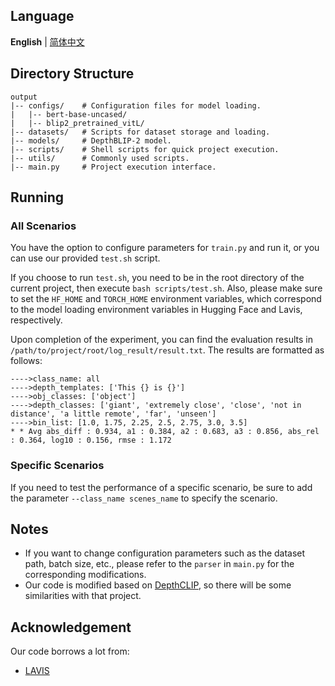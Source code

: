 ## Language

**English** | [简体中文](README_CN.md)

## Directory Structure

```
output
|-- configs/    # Configuration files for model loading.
|   |-- bert-base-uncased/
|   |-- blip2_pretrained_vitL/
|-- datasets/   # Scripts for dataset storage and loading.
|-- models/     # DepthBLIP-2 model.
|-- scripts/    # Shell scripts for quick project execution.
|-- utils/      # Commonly used scripts.
|-- main.py     # Project execution interface.
```

## Running

### All Scenarios

You have the option to configure parameters for `train.py` and run it, or you can use our provided `test.sh` script.

If you choose to run `test.sh`, you need to be in the root directory of the current project, then execute `bash scripts/test.sh`. Also, please make sure to set the `HF_HOME` and `TORCH_HOME` environment variables, which correspond to the model loading environment variables in Hugging Face and Lavis, respectively.

Upon completion of the experiment, you can find the evaluation results in `/path/to/project/root/log_result/result.txt`. The results are formatted as follows:

```
---->class_name: all
---->depth_templates: ['This {} is {}']
---->obj_classes: ['object']
---->depth_classes: ['giant', 'extremely close', 'close', 'not in distance', 'a little remote', 'far', 'unseen']
---->bin_list: [1.0, 1.75, 2.25, 2.5, 2.75, 3.0, 3.5]
* * Avg abs_diff : 0.934, a1 : 0.384, a2 : 0.683, a3 : 0.856, abs_rel : 0.364, log10 : 0.156, rmse : 1.172
```

### Specific Scenarios

If you need to test the performance of a specific scenario, be sure to add the parameter `--class_name scenes_name` to specify the scenario.

## Notes

- If you want to change configuration parameters such as the dataset path, batch size, etc., please refer to the `parser` in `main.py` for the corresponding modifications.
- Our code is modified based on [DepthCLIP](https://github.com/Adonis-galaxy/DepthCLIP), so there will be some similarities with that project.

## Acknowledgement

Our code borrows a lot from:

- [LAVIS](https://github.com/salesforce/LAVIS)

